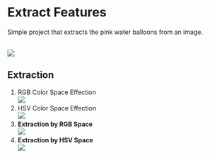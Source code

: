 <h1>Extract Features</h1>
<p>Simple project that extracts the pink water balloons from an image.<p>
<br />
<img src="https://user-images.githubusercontent.com/20774864/57216905-727b5e80-6ff1-11e9-8181-7ff024a16cf8.png"/>
<br />

<h2>Extraction</h2>

<ol>
  <li>RGB Color Space Effection<br/> <img src="https://user-images.githubusercontent.com/20774864/57216990-ace4fb80-6ff1-11e9-8e1b-91799fc7a43c.png"/><br/></li>
  
  <li>HSV Color Space Effection<br /> <img src= "https://user-images.githubusercontent.com/20774864/57217046-d867e600-6ff1-11e9-9826-1b002ffda27e.png"/><br /></li>
  
  <li><b>Extraction by RGB Space</b><br /><img src="https://user-images.githubusercontent.com/20774864/57217127-0b11de80-6ff2-11e9-899c-2ebab4a974af.png"/><br /></li>
  
  <li><b>Extraction by HSV Space</b><br /><img src="https://user-images.githubusercontent.com/20774864/57217162-27ae1680-6ff2-11e9-8e03-59ec0ecedec0.png"/><br /></li>
 </ol>
